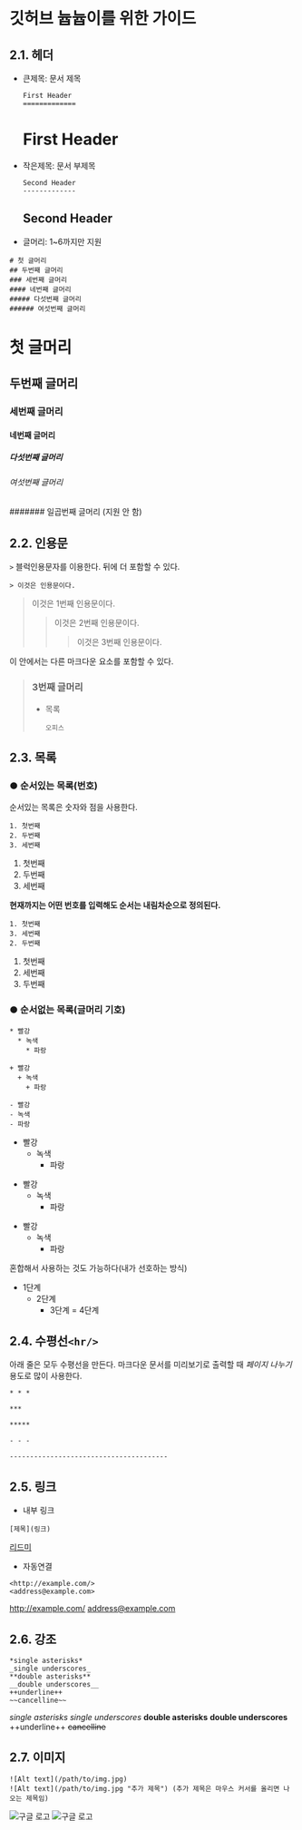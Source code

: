 # 깃허브 늅늅이를 위한 가이드

## 2.1. 헤더
* 큰제목: 문서 제목
    ```
    First Header
    =============
    ```
    First Header
    =============

* 작은제목: 문서 부제목
    ```
    Second Header 
    -------------
    ```
    Second Header
    -------------

* 글머리: 1~6까지만 지원
```
# 첫 글머리
## 두번째 글머리
### 세번째 글머리
#### 네번째 글머리
##### 다섯번째 글머리
###### 여섯번째 글머리
```
# 첫 글머리
## 두번째 글머리
### 세번째 글머리
#### 네번째 글머리
##### 다섯번째 글머리
###### 여섯번째 글머리
####### 일곱번째 글머리 (지원 안 함)

## 2.2. 인용문
 ```>``` 블럭인용문자를 이용한다. 뒤에 더 포함할 수 있다.
```
> 이것은 인용문이다.
```
> 이것은 1번째 인용문이다.
>	> 이것은 2번째 인용문이다.	
>	>	> 이것은 3번째 인용문이다.

이 안에서는 다른 마크다운 요소를 포함할 수 있다.
> ### 3번째 글머리
> * 목록
>	```
>	오피스
>	```

## 2.3. 목록
### ● 순서있는 목록(번호)
순서있는 목록은 숫자와 점을 사용한다.
```
1. 첫번째
2. 두번째
3. 세번째
```
1. 첫번째
2. 두번째
3. 세번째

**현재까지는 어떤 번호를 입력해도 순서는 내림차순으로 정의된다.**
```
1. 첫번째
3. 세번째
2. 두번째
```
1. 첫번째
3. 세번째
2. 두번째


### ● 순서없는 목록(글머리 기호)
```
* 빨강
  * 녹색
    * 파랑

+ 빨강
  + 녹색
    + 파랑

- 빨강
- 녹색
- 파랑
```
* 빨강
  * 녹색
    * 파랑

+ 빨강
  + 녹색
    + 파랑

- 빨강
  - 녹색
    - 파랑

혼합해서 사용하는 것도 가능하다(내가 선호하는 방식)
* 1단계
	- 2단계
    	+ 3단계
			= 4단계


## 2.4. 수평선```<hr/>```
아래 줄은 모두 수평선을 만든다. 마크다운 문서를 미리보기로 출력할 때 *페이지 나누기* 용도로 많이 사용한다.
```
* * *

***

*****

- - -

---------------------------------------
```


## 2.5. 링크

* 내부 링크
```
[제목](링크)
```
[리드미](README.md)

* 자동연결
```
<http://example.com/>
<address@example.com>
```

<http://example.com/>
<address@example.com>

## 2.6. 강조
```
*single asterisks*
_single underscores_
**double asterisks**
__double underscores__
++underline++
~~cancelline~~
```
*single asterisks*
_single underscores_
**double asterisks**
__double underscores__
++underline++
~~cancelline~~

## 2.7. 이미지
```
![Alt text](/path/to/img.jpg)
![Alt text](/path/to/img.jpg "추가 제목") (추가 제목은 마우스 커서를 올리면 나오는 제목임)
```
![구글 로고](https://www.google.co.kr/images/branding/googlelogo/1x/googlelogo_color_272x92dp.png)
![구글 로고](https://www.google.co.kr/images/branding/googlelogo/1x/googlelogo_color_272x92dp.png "google logo")
